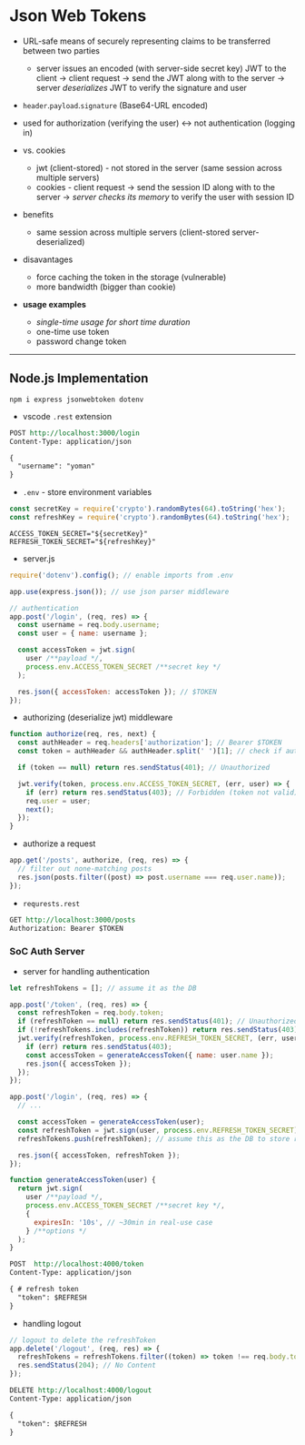 # Json Web Tokens

- URL-safe means of securely representing claims to be transferred between two parties
  - server issues an encoded (with server-side secret key) JWT to the client &rarr; client request &rarr; send the JWT along with to the server &rarr; server _deserializes_ JWT to verify the signature and user
- `header`.`payload`.`signature` (Base64-URL encoded)
- used for authorization (verifying the user) &harr; not authentication (logging in)

- vs. cookies

  - jwt (client-stored) - not stored in the server (same session across multiple servers)
  - cookies - client request &rarr; send the session ID along with to the server &rarr; _server checks its memory_ to verify the user with session ID

- benefits

  - same session across multiple servers (client-stored server-deserialized)

- disavantages

  - force caching the token in the storage (vulnerable)
  - more bandwidth (bigger than cookie)

- **usage examples**
  - _single-time usage for short time duration_
  - one-time use token
  - password change token

---

## Node.js Implementation

```
npm i express jsonwebtoken dotenv
```

- vscode `.rest` extension

```rest
POST http://localhost:3000/login
Content-Type: application/json

{
  "username": "yoman"
}
```

- `.env` - store environment variables

```js
const secretKey = require('crypto').randomBytes(64).toString('hex');
const refreshKey = require('crypto').randomBytes(64).toString('hex');
```

```env
ACCESS_TOKEN_SECRET="${secretKey}"
REFRESH_TOKEN_SECRET="${refreshKey}"
```

- server.js

```js
require('dotenv').config(); // enable imports from .env

app.use(express.json()); // use json parser middleware

// authentication
app.post('/login', (req, res) => {
  const username = req.body.username;
  const user = { name: username };

  const accessToken = jwt.sign(
    user /**payload */,
    process.env.ACCESS_TOKEN_SECRET /**secret key */
  );

  res.json({ accessToken: accessToken }); // $TOKEN
});
```

- authorizing (deserialize jwt) middleware

```js
function authorize(req, res, next) {
  const authHeader = req.headers['authorization']; // Bearer $TOKEN
  const token = authHeader && authHeader.split(' ')[1]; // check if authHeader then return $TOKEN

  if (token == null) return res.sendStatus(401); // Unauthorized

  jwt.verify(token, process.env.ACCESS_TOKEN_SECRET, (err, user) => {
    if (err) return res.sendStatus(403); // Forbidden (token not valid)
    req.user = user;
    next();
  });
}
```

- authorize a request

```js
app.get('/posts', authorize, (req, res) => {
  // filter out none-matching posts
  res.json(posts.filter((post) => post.username === req.user.name));
});
```

- `requrests.rest`

```rest
GET http://localhost:3000/posts
Authorization: Bearer $TOKEN
```

### SoC Auth Server

- server for handling authentication

```js
let refreshTokens = []; // assume it as the DB

app.post('/token', (req, res) => {
  const refreshToken = req.body.token;
  if (refreshToken == null) return res.sendStatus(401); // Unauthorized
  if (!refreshTokens.includes(refreshToken)) return res.sendStatus(403); // Forbidden
  jwt.verify(refreshToken, process.env.REFRESH_TOKEN_SECRET, (err, user) => {
    if (err) return res.sendStatus(403);
    const accessToken = generateAccessToken({ name: user.name });
    res.json({ accessToken });
  });
});

app.post('/login', (req, res) => {
  // ...

  const accessToken = generateAccessToken(user);
  const refreshToken = jwt.sign(user, process.env.REFRESH_TOKEN_SECRET);
  refreshTokens.push(refreshToken); // assume this as the DB to store refreshTokens

  res.json({ accessToken, refreshToken });
});

function generateAccessToken(user) {
  return jwt.sign(
    user /**payload */,
    process.env.ACCESS_TOKEN_SECRET /**secret key */,
    {
      expiresIn: '10s', // ~30min in real-use case
    } /**options */
  );
}
```

```rest
POST  http://localhost:4000/token
Content-Type: application/json

{ # refresh token
  "token": $REFRESH
}
```

- handling logout

```js
// logout to delete the refreshToken
app.delete('/logout', (req, res) => {
  refreshTokens = refreshTokens.filter((token) => token !== req.body.token);
  res.sendStatus(204); // No Content
});
```

```rest
DELETE http://localhost:4000/logout
Content-Type: application/json

{
  "token": $REFRESH
}
```
